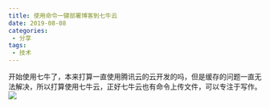 ```yaml
---
title: 使用命令一键部署博客到七牛云
date: 2019-08-08
categories:
 - 分享
tags:
 - 技术
---
```

开始使用七牛了，本来打算一直使用腾讯云的云开发的吗，但是缓存的问题一直无法解决，所以打算使用七牛云，正好七牛云也有命令上传文件，可以专注于写作。
![](https://blog.jdqiong.cn/4fed0ecd551d6d9bb04dcb8beb33b97.png)